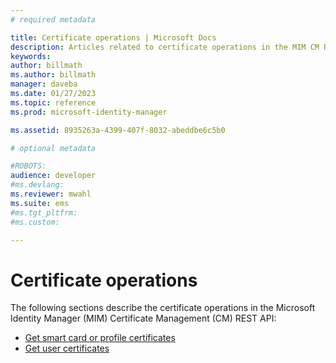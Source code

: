```yaml
---
# required metadata

title: Certificate operations | Microsoft Docs
description: Articles related to certificate operations in the MIM CM REST API.
keywords:
author: billmath
ms.author: billmath
manager: daveba
ms.date: 01/27/2023
ms.topic: reference
ms.prod: microsoft-identity-manager

ms.assetid: 8935263a-4399-407f-8032-abeddbe6c5b0

# optional metadata

#ROBOTS:
audience: developer
#ms.devlang:
ms.reviewer: mwahl
ms.suite: ems
#ms.tgt_pltfrm:
#ms.custom:

---
```


# Certificate operations
The following sections describe the certificate operations in the Microsoft Identity Manager (MIM) Certificate Management (CM) REST API:

- [Get smart card or profile certificates](get-smartcard-profile-certificates.md)
- [Get user certificates](get-user-certificates.md)
